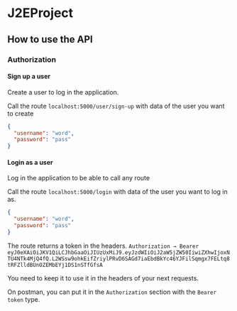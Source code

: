 # J2EProject

## How to use the API

### Authorization

#### Sign up a user

Create a user to log in the application.

Call the route `localhost:5000/user/sign-up` with data of the user you want to create
```json
{
  "username": "word",
  "password": "pass"
}
```

#### Login as a user

Log in the application to be able to call any route

Call the route `localhost:5000/login` with data of the user you want to log in as.
```json
{
  "username": "word",
  "password": "pass"
}
```

The route returns a token in the headers.
`Authorization → Bearer eyJ0eXAiOiJKV1QiLCJhbGaaOiJIUzUxMiJ9.eyJzdWIiOiJ2aW5jZW50IiwiZXhwIjoxNTU4NTk4MjQ4fQ.L2WSsw9ohkEifZriylPRvD6SAGd7iaEbdBkYc46YJFilSqmgx7FELtq8tRFZlldBUnOZEMbEYj1DS1nSTfGfsA`

You need to keep it to use it in the headers of your next requests. 

On postman, you can put it in the `Authorization` section with the `Bearer token` type.

